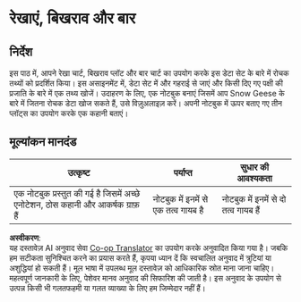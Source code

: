 <!--
CO_OP_TRANSLATOR_METADATA:
{
  "original_hash": "ad163c4fda72c8278280b61cad317ff4",
  "translation_date": "2025-08-24T23:04:02+00:00",
  "source_file": "3-Data-Visualization/09-visualization-quantities/assignment.md",
  "language_code": "hi"
}
-->
# रेखाएं, बिखराव और बार

## निर्देश

इस पाठ में, आपने रेखा चार्ट, बिखराव प्लॉट और बार चार्ट का उपयोग करके इस डेटा सेट के बारे में रोचक तथ्यों को प्रदर्शित किया। इस असाइनमेंट में, डेटा सेट में और गहराई से जाएं और किसी दिए गए पक्षी की प्रजाति के बारे में एक तथ्य खोजें। उदाहरण के लिए, एक नोटबुक बनाएं जिसमें आप Snow Geese के बारे में जितना रोचक डेटा खोज सकते हैं, उसे विज़ुअलाइज़ करें। अपनी नोटबुक में ऊपर बताए गए तीन प्लॉट्स का उपयोग करके एक कहानी बताएं।

## मूल्यांकन मानदंड

उत्कृष्ट | पर्याप्त | सुधार की आवश्यकता
--- | --- | -- |
एक नोटबुक प्रस्तुत की गई है जिसमें अच्छे एनोटेशन, ठोस कहानी और आकर्षक ग्राफ़ हैं | नोटबुक में इनमें से एक तत्व गायब है | नोटबुक में इनमें से दो तत्व गायब हैं

**अस्वीकरण**:  
यह दस्तावेज़ AI अनुवाद सेवा [Co-op Translator](https://github.com/Azure/co-op-translator) का उपयोग करके अनुवादित किया गया है। जबकि हम सटीकता सुनिश्चित करने का प्रयास करते हैं, कृपया ध्यान दें कि स्वचालित अनुवाद में त्रुटियां या अशुद्धियां हो सकती हैं। मूल भाषा में उपलब्ध मूल दस्तावेज़ को आधिकारिक स्रोत माना जाना चाहिए। महत्वपूर्ण जानकारी के लिए, पेशेवर मानव अनुवाद की सिफारिश की जाती है। इस अनुवाद के उपयोग से उत्पन्न किसी भी गलतफहमी या गलत व्याख्या के लिए हम जिम्मेदार नहीं हैं।